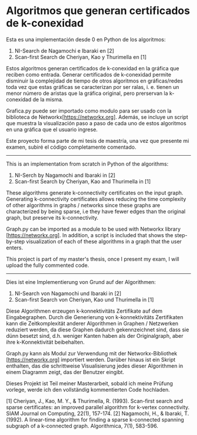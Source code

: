 # Algoritmos que generan certificados de k-conexidad

Esta es una implementación desde 0 en Python de los algoritmos:
1) NI-Search de Nagamochi e Ibaraki en [2]
2) Scan-first Search de Cheriyan, Kao y Thurimella en [1]

Estos algoritmos generan certificados de k-conexidad en la gráfica que reciben como entrada. Generar certificados de k-conexidad permite disminuir la complejidad de tiempo de otros algoritmos en gráficas/redes toda vez que estas gráficas se caracterizan por ser ralas, i. e. tienen un menor número de aristas que la gráfica original, pero prerservan la k-conexidad de la misma. 

Grafica.py puede ser importado como modulo para ser usado con la biblioteca de Networkx[https://networkx.org]. Además, se incluye un script que muestra la visualización paso a paso de cada uno de estos algoritmos en una gráfica que el usuario ingrese. 

Este proyecto forma parte de mi tesis de maestría, una vez que presente mi examen, subiré el código completamente comentado.

---

This is an implementation from scratch in Python of the algorithms:
1) NI-Serch by Nagamochi and Ibaraki in [2]
2) Scan-first Search by Cheriyan, Kao and Thurimella in [1]

These algorithms generate k-connectivity certificates on the input graph. Generating k-connectivity certificates allows reducing the time complexity of other algorithms in graphs / networks since these graphs are characterized by being sparse, i.e they have fewer edges than the original graph, but preserve its k-connectivity.

Graph.py can be imported as a module to be used with Networkx library [https://networkx.org]. In addition, a script is included that shows the step-by-step visualization of each of these algorithms in a graph that the user enters.

This project is part of my master's thesis, once I present my exam, I will upload the fully commented code.

---
Dies ist eine Implementierung von Grund auf der Algorithmen:
1) NI-Search von Nagamochi und Ibaraki in [2]
2) Scan-first Search von Cheriyan, Kao und Thurimella in [1]

Diese Algorithmen erzeugen k-konnektivitäts Zertifikate auf dem Eingabegraphen. Durch die Generierung von k-konnektivitäts Zertifikaten kann die Zeitkomplexität anderer Algorithmen in Graphen / Netzwerken reduziert werden, da diese Graphen dadurch gekennzeichnet sind, dass sie dünn besetzt sind, d.h. weniger Kanten haben als der Originalgraph, aber ihre k-Konnektivität beibehalten.

Graph.py kann als Modul zur Verwendung mit der Networkx-Bibliothek [https://networkx.org] importiert werden. Darüber hinaus ist ein Skript enthalten, das die schrittweise Visualisierung jedes dieser Algorithmen in einem Diagramm zeigt, das der Benutzer eingibt.
  
Dieses Projekt ist Teil meiner Masterarbeit, sobald ich meine Prüfung vorlege, werde ich den vollständig kommentierten Code hochladen.


[1] Cheriyan, J., Kao, M. Y., & Thurimella, R. (1993). Scan-first search and sparse certificates: an improved parallel algorithm for k-vertex connectivity. SIAM Journal on Computing, 22(1), 157-174.
[2] Nagamochi, H., & Ibaraki, T. (1992). A linear-time algorithm for finding a sparse k-connected spanning subgraph of a k-connected graph. Algorithmica, 7(1), 583-596.
